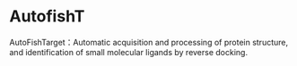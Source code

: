 # AutofishT
AutoFishTarget：Automatic acquisition and processing of protein structure, and identification of small molecular ligands by reverse docking.
